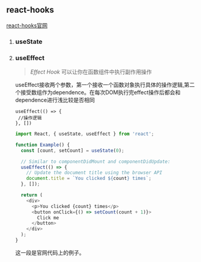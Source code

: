 <!--
 * @Author: fuzhenghao
 * @Date: 2022-06-14 17:30:36
 * @LastEditTime: 2022-06-20 10:49:56
 * @LastEditors: fuzhenghao
 * @Description: 
 * @FilePath: \myBlog_frontEnd\src\assets\mackdown\react系列\react-hooks.md
-->
## react-hooks

[react-hooks官网](https://react.docschina.org/docs/hooks-intro.html)

1. ### useState

   

2. ### useEffect

   > *Effect Hook* 可以让你在函数组件中执行副作用操作
   
   useEffect接收两个参数，第一个接收一个函数对象执行具体的操作逻辑,第二个接受数组作为dependence。在每次DOM执行完effect操作后都会和dependence进行浅比较是否相同
   
   
   ```
   useEffect(() => {
   	//操作逻辑
   }, [])
   ```
   
   

   ```javascript
   import React, { useState, useEffect } from 'react';
   
   function Example() {
     const [count, setCount] = useState(0);
   
     // Similar to componentDidMount and componentDidUpdate:
     useEffect(() => {
       // Update the document title using the browser API
       document.title = `You clicked ${count} times`;
     }, []);
   
     return (
       <div>
         <p>You clicked {count} times</p>
         <button onClick={() => setCount(count + 1)}>
           Click me
         </button>
       </div>
     );
   }
   ```

   这一段是官网代码上的例子。